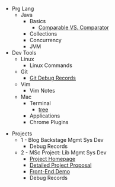 

* Prg Lang
    * Java
      * Basics
        * [Comparable VS. Comparator](docs/prg-lang/basics/comparable-vs-comparator)
      * Collections
      * Concurrency
      * JVM
* Dev Tools
    * Linux
        * Linux Commands
    * Git
        * [Git Debug Records](docs/dev-tools/git/git-debug-rec.md)
    * Vim
        * Vim Notes
    * Mac
        * Terminal
            * [tree](docs/dev-tools/mac/terminal/tree.md)
        * Applications
        * Chrome Plugins

- Projects
  - 1 - Blog Backstage Mgmt Sys Dev
    - Debug Records
  - 2 - MSc Project: Lib Mgmt Sys Dev
    - [Project Homepage](docs/projects/msc-project/homepage.md)
    - [Detailed Project Proposal](docs/projects/msc-project/detailed-proposal.md)
    - [Front-End Demo](docs/projects/msc-project/front-end-demo.md)
    - Debug Records





<!-- 

* Comp Sci
  * Data Structure & Algorithm
  * 
  * Operating System
  * Computer Network
  * Database System 
    -->





